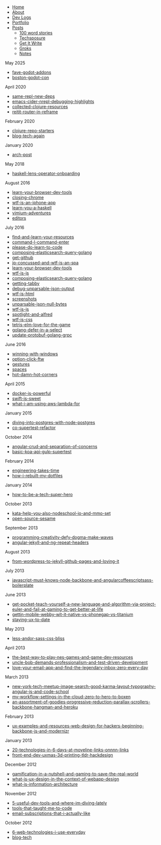 <!--- HELLO WORLD!!! 
  this page was GENERATED by some tasks.clj!
  so-mind-ya-bizniz. --->




* [Home](/)
* [About](/about.md)
* [Dev Logs](/devlogs/)
* [Portfolio](/portfolio/)
* [Posts](/posts/)
  * [100 word stories](/posts/100-worders/)
  * [Techsposure](/posts/techsposure/)
  * [Get It Write](/posts/getitwrite/)
  * [Groks](/posts/groks/)
  * [Notes](/posts/notes/)




May 2025


* [fave-godot-addons](/posts/techsposure/2025-05-18-fave-godot-addons.md)
* [boston-godot-con](/posts/techsposure/2025-05-09-boston-godot-con.md)


April 2020


* [same-repl-new-deps](/posts/techsposure/2020-04-28-same-repl-new-deps.md)
* [emacs-cider-nrepl-debugging-highlights](/posts/techsposure/2020-04-27-emacs-cider-nrepl-debugging-highlights.md)
* [collected-clojure-resources](/posts/techsposure/2020-04-25-collected-clojure-resources.md)
* [reitit-router-in-reframe](/posts/techsposure/2020-04-23-reitit-router-in-reframe.md)


February 2020


* [clojure-repo-starters](/posts/techsposure/2020-02-21-clojure-repo-starters.md)
* [blog-tech-again](/posts/techsposure/2020-02-16-blog-tech-again.md)


January 2020


* [arch-post](/posts/techsposure/2020-01-25-arch-post.md)


May 2018


* [haskell-lens-operator-onboarding](/posts/techsposure/2018-05-22-haskell-lens-operator-onboarding.md)


August 2016


* [learn-your-browser-dev-tools](/posts/techsposure/2016-08-20-learn-your-browser-dev-tools.md)
* [closing-chrome](/posts/techsposure/2016-08-09-closing-chrome.md)
* [wtf-is-an-iphone-app](/posts/techsposure/2016-08-05-wtf-is-an-iphone-app.md)
* [learn-you-a-haskell](/posts/techsposure/2016-08-03-learn-you-a-haskell.md)
* [vimium-adventures](/posts/techsposure/2016-08-02-vimium-adventures.md)
* [editors](/posts/techsposure/2016-08-01-editors.md)


July 2016


* [find-and-learn-your-resources](/posts/techsposure/2016-07-29-find-and-learn-your-resources.md)
* [command-l-command-enter](/posts/techsposure/2016-07-26-command-l-command-enter.md)
* [please-do-learn-to-code](/posts/techsposure/2016-07-25-please-do-learn-to-code.md)
* [composing-elasticsearch-query-golang](/posts/techsposure/2016-07-24-composing-elasticsearch-query-golang.md)
* [get-github](/posts/techsposure/2016-07-24-get-github.md)
* [jp-concussed-and-wtf-is-an-spa](/posts/techsposure/2016-07-22-jp-concussed-and-wtf-is-an-spa.md)
* [learn-your-browser-dev-tools](/posts/techsposure/2016-07-20-learn-your-browser-dev-tools.md)
* [wtf-is-js](/posts/techsposure/2016-07-20-wtf-is-js.md)
* [composing-elasticsearch-query-golang](/posts/techsposure/2016-07-19-composing-elasticsearch-query-golang.md)
* [getting-tabby](/posts/techsposure/2016-07-19-getting-tabby.md)
* [debug-unparsable-json-output](/posts/techsposure/2016-07-18-debug-unparsable-json-output.md)
* [wtf-is-html](/posts/techsposure/2016-07-18-wtf-is-html.md)
* [screenshots](/posts/techsposure/2016-07-17-screenshots.md)
* [unparsable-json-null-bytes](/posts/techsposure/2016-07-17-unparsable-json-null-bytes.md)
* [wtf-is-js](/posts/techsposure/2016-07-17-wtf-is-js.md)
* [spotlight-and-alfred](/posts/techsposure/2016-07-15-spotlight-and-alfred.md)
* [wtf-is-css](/posts/techsposure/2016-07-15-wtf-is-css.md)
* [tetris-elm-love-for-the-game](/posts/techsposure/2016-07-11-tetris-elm-love-for-the-game.md)
* [golang-defer-in-a-select](/posts/techsposure/2016-07-09-golang-defer-in-a-select.md)
* [update-protobuf-golang-grpc](/posts/techsposure/2016-07-09-update-protobuf-golang-grpc.md)


June 2016


* [winning-with-windows](/posts/techsposure/2016-06-28-winning-with-windows.md)
* [option-click-ftw](/posts/techsposure/2016-06-21-option-click-ftw.md)
* [gestures](/posts/techsposure/2016-06-14-gestures.md)
* [spaces](/posts/techsposure/2016-06-14-spaces.md)
* [hot-damn-hot-corners](/posts/techsposure/2016-06-06-hot-damn-hot-corners.md)


April 2015


* [docker-is-powerful](/posts/techsposure/2015-04-20-docker-is-powerful.md)
* [swift-is-sweet](/posts/techsposure/2015-04-18-swift-is-sweet.md)
* [what-i-am-using-aws-lambda-for](/posts/techsposure/2015-04-16-what-i-am-using-aws-lambda-for.md)


January 2015


* [diving-into-postgres-with-node-postgres](/posts/techsposure/2015-01-03-diving-into-postgres-with-node-postgres.md)
* [co-supertest-refactor](/posts/techsposure/2015-01-02-co-supertest-refactor.md)


October 2014


* [angular-crud-and-separation-of-concerns](/posts/techsposure/2014-10-17-angular-crud-and-separation-of-concerns.md)
* [basic-koa-api-gulp-supertest](/posts/techsposure/2014-10-04-basic-koa-api-gulp-supertest.md)


February 2014


* [engineering-takes-time](/posts/techsposure/2014-02-28-engineering-takes-time.md)
* [how-i-rebuilt-my-dotfiles](/posts/techsposure/2014-02-09-how-i-rebuilt-my-dotfiles.md)


January 2014


* [how-to-be-a-tech-super-hero](/posts/techsposure/2014-01-26-how-to-be-a-tech-super-hero.md)


October 2013


* [kata-help-you-also-nodeschool-io-and-mmo-set](/posts/techsposure/2013-10-22-kata-help-you-also-nodeschool-io-and-mmo-set.md)
* [open-source-sesame](/posts/techsposure/2013-10-05-open-source-sesame.md)


September 2013


* [programming-creativity-defy-dogma-make-waves](/posts/techsposure/2013-09-21-programming-creativity-defy-dogma-make-waves.md)
* [angular-jekyll-and-ng-repeat-headers](/posts/techsposure/2013-09-10-angular-jekyll-and-ng-repeat-headers.md)


August 2013


* [from-wordpress-to-jekyll-github-pages-and-loving-it](/posts/techsposure/2013-08-25-from-wordpress-to-jekyll-github-pages-and-loving-it.md)


July 2013


* [javascript-must-knows-node-backbone-and-angularcoffeescriptsass-boilerplate](/posts/techsposure/2013-07-02-javascript-must-knows-node-backbone-and-angularcoffeescriptsass-boilerplate.md)


June 2013


* [get-pocket-teach-yourself-a-new-language-and-algorithm-via-project-euler-and-fail-at-gaming-to-get-better-at-life](/posts/techsposure/2013-06-28-get-pocket-teach-yourself-a-new-language-and-algorithm-via-project-euler-and-fail-at-gaming-to-get-better-at-life.md)
* [gettin-mobile-webby-wit-it-native-vs-phonegap-vs-titanium](/posts/techsposure/2013-06-21-gettin-mobile-webby-wit-it-native-vs-phonegap-vs-titanium.md)
* [staying-ux-to-date](/posts/techsposure/2013-06-16-staying-ux-to-date.md)


May 2013


* [less-andor-sass-css-bliss](/posts/techsposure/2013-05-11-less-andor-sass-css-bliss.md)


April 2013


* [the-best-way-to-play-nes-games-and-game-dev-resources](/posts/techsposure/2013-04-17-the-best-way-to-play-nes-games-and-game-dev-resources.md)
* [uncle-bob-demands-professionalism-and-test-driven-development](/posts/techsposure/2013-04-13-uncle-bob-demands-professionalism-and-test-driven-development.md)
* [love-your-email-app-and-find-the-legendary-inbox-zero-every-day](/posts/techsposure/2013-04-03-love-your-email-app-and-find-the-legendary-inbox-zero-every-day.md)


March 2013


* [new-york-tech-meetup-image-search-good-karma-layout-typography-angular-js-and-code-school](/posts/techsposure/2013-03-25-new-york-tech-meetup-image-search-good-karma-layout-typography-angular-js-and-code-school.md)
* [my-workflow-settings-in-the-cloud-zero-to-hero-to-boxen](/posts/techsposure/2013-03-17-my-workflow-settings-in-the-cloud-zero-to-hero-to-boxen.md)
* [an-assortment-of-goodies-progressive-reduction-parallax-scrollers-backbone-hangman-and-heroku](/posts/techsposure/2013-03-03-an-assortment-of-goodies-progressive-reduction-parallax-scrollers-backbone-hangman-and-heroku.md)


February 2013


* [ux-examples-and-resources-web-design-for-hackers-beginning-backbone-js-and-modernizr](/posts/techsposure/2013-02-15-ux-examples-and-resources-web-design-for-hackers-beginning-backbone-js-and-modernizr.md)


January 2013


* [20-technologies-in-6-days-at-moveline-links-onnnn-links](/posts/techsposure/2013-01-29-20-technologies-in-6-days-at-moveline-links-onnnn-links.md)
* [front-end-dev-uxmas-3d-printing-tldr-hackdesign](/posts/techsposure/2013-01-16-front-end-dev-uxmas-3d-printing-tldr-hackdesign.md)


December 2012


* [gamification-in-a-nutshell-and-gaming-to-save-the-real-world](/posts/techsposure/2012-12-29-gamification-in-a-nutshell-and-gaming-to-save-the-real-world.md)
* [what-is-ux-design-in-the-context-of-webapp-design](/posts/techsposure/2012-12-15-what-is-ux-design-in-the-context-of-webapp-design.md)
* [what-is-information-architecture](/posts/techsposure/2012-12-09-what-is-information-architecture.md)


November 2012


* [5-useful-dev-tools-and-where-im-diving-lately](/posts/techsposure/2012-11-27-5-useful-dev-tools-and-where-im-diving-lately.md)
* [tools-that-taught-me-to-code](/posts/techsposure/2012-11-10-tools-that-taught-me-to-code.md)
* [email-subscriptions-that-i-actually-like](/posts/techsposure/2012-11-03-email-subscriptions-that-i-actually-like.md)


October 2012


* [6-web-technologies-i-use-everyday](/posts/techsposure/2012-10-26-6-web-technologies-i-use-everyday.md)
* [blog-tech](/posts/techsposure/2012-10-20-blog-tech.md)